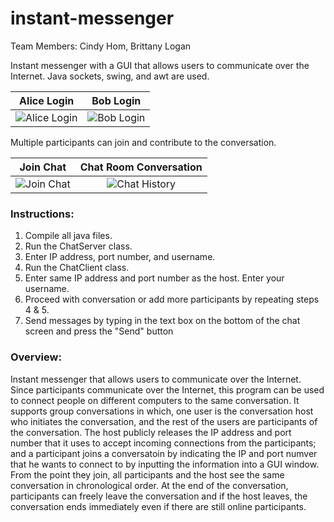 # instant-messenger

Team Members: Cindy Hom, Brittany Logan

Instant messenger with a GUI that allows users to communicate over the Internet. Java sockets, swing, and awt are used. 

Alice Login            |  Bob Login
:-------------------------:|:-------------------------:
![Alice Login](https://cloud.githubusercontent.com/assets/17078052/16498498/279dc1ce-3eca-11e6-9318-530192d64f47.png) | ![Bob Login](https://cloud.githubusercontent.com/assets/17078052/16498504/30987eb8-3eca-11e6-81f5-a46434bcf850.png)

Multiple participants can join and contribute to the conversation.

Join Chat               |    Chat Room Conversation
:----------------------:|:-----------------------------:
![Join Chat](https://cloud.githubusercontent.com/assets/17078052/16498538/5090d0d0-3eca-11e6-92d9-d63b0a711426.png) | ![Chat History](https://cloud.githubusercontent.com/assets/17078052/16498554/5a49cfaa-3eca-11e6-8144-25c32d30a8e8.png)

### Instructions:
1. Compile all java files. 
2. Run the ChatServer class.
3. Enter IP address, port number, and username.
4. Run the ChatClient class.
5. Enter same IP address and port number as the host. Enter your username.
6. Proceed with conversation or add more participants by repeating steps 4 & 5.
7. Send messages by typing in the text box on the bottom of the chat screen and press the "Send" button

### Overview:
Instant messenger that allows users to communicate over the Internet. Since participants communicate over the Internet, this program can be used to connect people on different computers to the same conversation. It supports group conversations in which, one user is the conversation host who initiates the conversation, and the rest of the users are participants of the conversation. The host publicly releases the IP address and port number that it uses to accept incoming connections from the participants; and a participant joins a conversatoin by indicating the IP and port numver that he wants to connect to by inputting the information into a GUI window. From the point they join, all participants and the host see the same conversation in chronological order. At the end of the conversation, participants can freely leave the conversation and if the host leaves, the conversation ends immediately even if there are still online participants.
